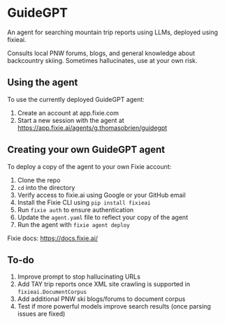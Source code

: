 # GuideGPT

An agent for searching mountain trip reports using LLMs, deployed using fixieai.

Consults local PNW forums, blogs, and general knowledge about backcountry skiing. Sometimes hallucinates, use at your own risk.

## Using the agent

To use the currently deployed GuideGPT agent:

1. Create an account at app.fixie.com
2. Start a new session with the agent at https://app.fixie.ai/agents/g.thomasobrien/guidegpt

## Creating your own GuideGPT agent

To deploy a copy of the agent to your own Fixie account:

1. Clone the repo
2. `cd` into the directory
3. Verify access to fixie.ai using Google or your GitHub email
4. Install the Fixie CLI using `pip install fixieai`
5. Run `fixie auth` to ensure authentication
6. Update the `agent.yaml` file to reflect your copy of the agent
7. Run the agent with `fixie agent deploy`

Fixie docs: https://docs.fixie.ai/

## To-do

1. Improve prompt to stop hallucinating URLs
2. Add TAY trip reports once XML site crawling is supported in `fixieai.DocumentCorpus`
3. Add additional PNW ski blogs/forums to document corpus
4. Test if more powerful models improve search results (once parsing issues are fixed)